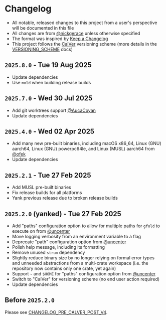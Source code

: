 # Changelog

- All notable, released changes to this project from a user's perspective will be documented in this file
- All changes are from [@nickgerace](https://github.com/nickgerace) unless otherwise specified
- The format was inspired by [Keep a Changelog](https://keepachangelog.com/en/1.0.0/)
- This project follows the [CalVer](https://calver.org) versioning scheme (more details in the [VERSIONING_SCHEME](docs/VERSIONING_SCHEME.md) docs)

## `2025.8.0` - Tue 19 Aug 2025

- Update dependencies
- Use `mold` when building release builds

## `2025.7.0` - Wed 30 Jul 2025

- Add git worktrees support [@AucaCoyan](https://github.com/AucaCoyan)
- Update dependencies

## `2025.4.0` - Wed 02 Apr 2025

- Add many new pre-built binaries, including macOS x86_64, Linux (GNU) aarch64, Linux (GNU) powerpc64le, and Linux (MUSL) aarch64 from [@ofek](https://github.com/ofek)
- Update dependencies

## `2025.2.1` - Tue 27 Feb 2025

- Add MUSL pre-built binaries
- Fix release builds for all platforms
- Yank previous release due to broken release builds

## `2025.2.0` (yanked) - Tue 27 Feb 2025

- Add "paths" configuration option to allow for multiple paths for `gfold` to execute on from [@uncenter](https://github.com/uncenter)
- Move logging verbosity from an environment variable to a flag
- Deprecate "path" configuration option from [@uncenter](https://github.com/uncenter)
- Polish help message, including its formatting
- Remove unused `strum` dependency
- Slightly reduce binary size by no longer relying on formal error types and unneeded abstractions from a multi-crate workspace (i.e. the repository now contains only one crate, yet again)
- Support `~` and `$HOME` for "paths" configuration option from [@uncenter](https://github.com/uncenter)
- Switch to "CalVer" for versioning scheme (no end user action required)
- Update dependencies

## Before `2025.2.0`

Please see [CHANGELOG_PRE_CALVER_POST_V4](./docs/CHANGELOG_PRE_CALVER_POST_V4.md).
